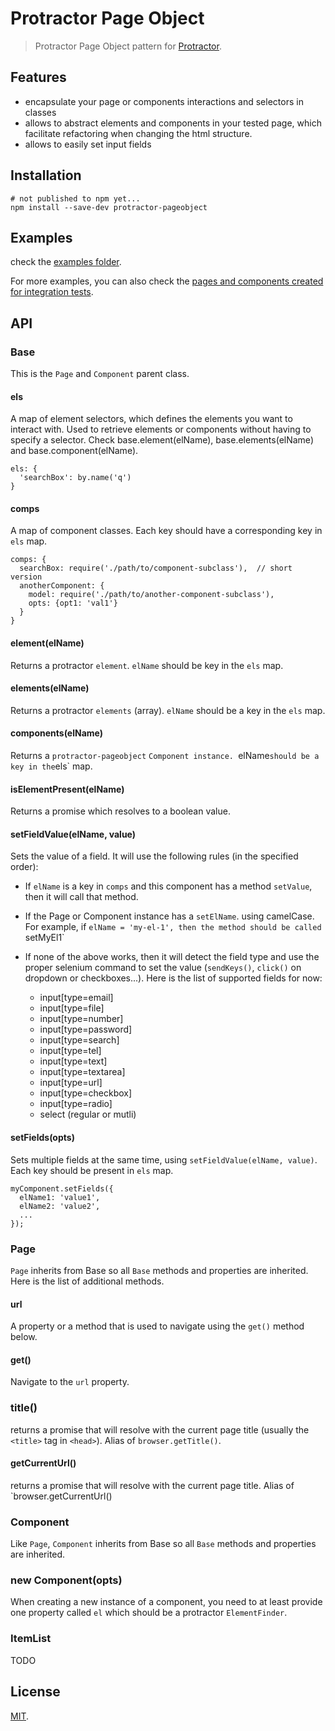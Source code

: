 # Protractor Page Object

> Protractor Page Object pattern for [Protractor](http://angular.github.io/protractor/).

## Features

* encapsulate your page or components interactions and selectors in classes
* allows to abstract elements and components in your tested page, which facilitate refactoring when changing the html structure.
* allows to easily set input fields


## Installation

```
# not published to npm yet...
npm install --save-dev protractor-pageobject
```

## Examples

check the [examples folder](./examples).

For more examples, you can also check the [pages and components created for integration tests](./tests/integration).


## API

### Base

This is the `Page` and `Component` parent class.


#### els

A map of element selectors, which defines the elements you want to interact with. Used to retrieve elements or components without having to specify a selector. Check base.element(elName), base.elements(elName) and base.component(elName).

```
els: {
  'searchBox': by.name('q')
}
```

#### comps

A map of component classes. Each key should have a corresponding key in `els` map.

```
comps: {
  searchBox: require('./path/to/component-subclass'),  // short version
  anotherComponent: {
    model: require('./path/to/another-component-subclass'),
    opts: {opt1: 'val1'}
  }
}
```

#### element(elName)

Returns a protractor `element`. `elName` should be key in the `els` map.

#### elements(elName)

Returns a protractor `elements` (array). `elName` should be a key in the `els` map.

#### components(elName)

Returns a `protractor-pageobject` `Component instance. `elName` should be a key in the `els` map.

#### isElementPresent(elName)

Returns a promise which resolves to a boolean value.

#### setFieldValue(elName, value)

Sets the value of a field. It will use the following rules (in the specified order):

* If `elName` is a key in `comps` and this component has a method `setValue`, then it will call that method. 
* If the Page or Component instance has a `setElName`. using camelCase. For example, if `elName = 'my-el-1', then the method should be called `setMyEl1`
* If none of the above works, then it will detect the field type and use the proper selenium command to set the value (`sendKeys()`, `click()` on dropdown or checkboxes...). Here is the list of supported fields for now:

    * input[type=email]
    * input[type=file]
    * input[type=number]
    * input[type=password]
    * input[type=search]
    * input[type=tel]
    * input[type=text]
    * input[type=textarea]
    * input[type=url]
    * input[type=checkbox]
    * input[type=radio]
    * select (regular or mutli)

#### setFields(opts)

Sets multiple fields at the same time, using `setFieldValue(elName, value)`. Each key should be present in `els` map.

```
myComponent.setFields({
  elName1: 'value1',
  elName2: 'value2',
  ...
});
```



### Page

`Page` inherits from Base so all `Base` methods and properties are inherited. Here is the list of additional methods.

#### url

A property or a method that is used to navigate using the `get()` method below.

#### get()

Navigate to the `url` property.

### title()

returns a promise that will resolve with the current page title (usually the `<title>` tag in `<head>`). Alias  of `browser.getTitle()`.

#### getCurrentUrl()

returns a promise that will resolve with the current page title. Alias of `browser.getCurrentUrl()


### Component

Like `Page`, `Component` inherits from Base so all `Base` methods and properties are inherited. 

### new Component(opts)

When creating a new instance of a component, you need to at least provide one property called `el` which should be a protractor `ElementFinder`.

### ItemList

TODO


## License

[MIT](./LICENSE).



